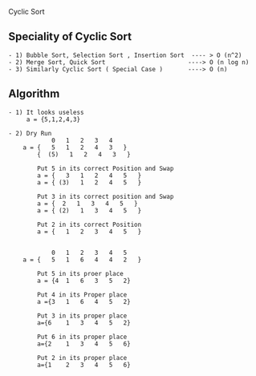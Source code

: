 Cyclic Sort
## Speciality of Cyclic Sort 
    
    - 1) Bubble Sort, Selection Sort , Insertion Sort  ---- > O (n^2)
    - 2) Merge Sort, Quick Sort                       ----> O (n log n)
    - 3) Similarly Cyclic Sort ( Special Case )       ----> O (n)


## Algorithm 
    - 1) It looks useless 
         a = {5,1,2,4,3}
    
    - 2) Dry Run
                0   1   2   3   4   
        a = {   5   1   2   4   3   }
            {  (5)   1   2   4   3   }

            Put 5 in its correct Position and Swap 
            a = {   3   1   2   4   5   }  
            a = { (3)   1   2   4   5   }

            Put 3 in its correct position and Swap 
            a = {  2   1   3   4   5   }
            a = { (2)   1   3   4   5   }

            Put 2 in its correct Position 
            a = {   1   2   3   4   5   }


                0   1   2   3   4   5
        a = {   5   1   6   4   4   2   }

            Put 5 in its proer place 
            a = {4  1   6   3   5   2}

            Put 4 in its Proper place 
            a ={3   1   6   4   5   2}

            Put 3 in its proper place
            a={6    1   3   4   5   2}

            Put 6 in its proper place 
            a={2    1   3   4   5   6}

            Put 2 in its proper place 
            a={1    2   3   4   5   6}

